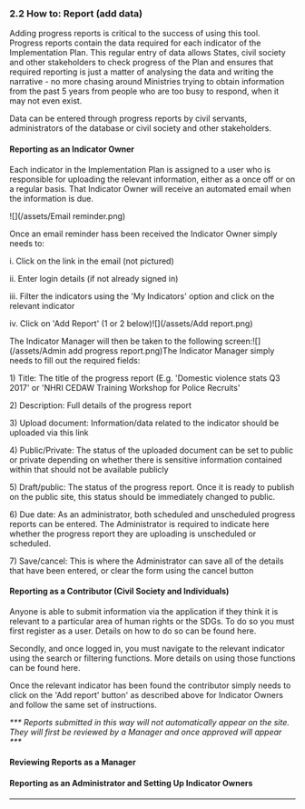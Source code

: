 ### 2.2 How to: Report \(add data\)

Adding progress reports is critical to the success of using this tool. Progress reports contain the data required for each indicator of the Implementation Plan. This regular entry of data allows States, civil society and other stakeholders to check progress of the Plan and ensures that required reporting is just a matter of analysing the data and writing the narrative - no more chasing around Ministries trying to obtain information from the past 5 years from people who are too busy to respond, when it may not even exist.

Data can be entered through progress reports by civil servants, administrators of the database or civil society and other stakeholders.

#### **Reporting as an Indicator Owner**

Each indicator in the Implementation Plan is assigned to a user who is responsible for uploading the relevant information, either as a once off or on a regular basis. That Indicator Owner will receive an automated email when the information is due.

![](/assets/Email reminder.png)

Once an email reminder hass been received the Indicator Owner simply needs to:

i. Click on the link in the email \(not pictured\)

ii. Enter login details \(if not already signed in\)

iii. Filter the indicators using the 'My Indicators' option and click on the relevant indicator

iv. Click on 'Add Report' \(1 or 2 below\)![](/assets/Add report.png)

The Indicator Manager will then be taken to the following screen:![](/assets/Admin add progress report.png)The Indicator Manager simply needs to fill out the required fields:

1\) Title: The title of the progress report \(E.g. 'Domestic violence stats Q3 2017' or 'NHRI CEDAW Training Workshop for Police Recruits'

2\) Description: Full details of the progress report

3\) Upload document: Information/data related to the indicator should be uploaded via this link

4\) Public/Private: The status of the uploaded document can be set to public or private depending on whether there is sensitive information contained within that should not be available publicly

5\) Draft/public: The status of the progress report. Once it is ready to publish on the public site, this status should be immediately changed to public.

6\) Due date: As an administrator, both scheduled and unscheduled progress reports can be entered. The Administrator is required to indicate here whether the progress report they are uploading is unscheduled or scheduled.

7\) Save/cancel: This is where the Administrator can save all of the details that have been entered, or clear the form using the cancel button

#### Reporting as a Contributor \(Civil Society and Individuals\)

Anyone is able to submit information via the application if they think it is relevant to a particular area of human rights or the SDGs. To do so you must first register as a user. Details on how to do so can be found here.

Secondly, and once logged in, you must navigate to the relevant indicator using the search or filtering functions. More details on using those functions can be found here.

Once the relevant indicator has been found the contributor simply needs to click on the 'Add report' button' as described above for Indicator Owners and follow the same set of instructions.

_\*\*\* Reports submitted in this way will not automatically appear on the site. They will first be reviewed by a Manager and once approved will appear \*\*\*_

#### Reviewing Reports as a Manager



#### Reporting as an Administrator and Setting Up Indicator Owners



---



